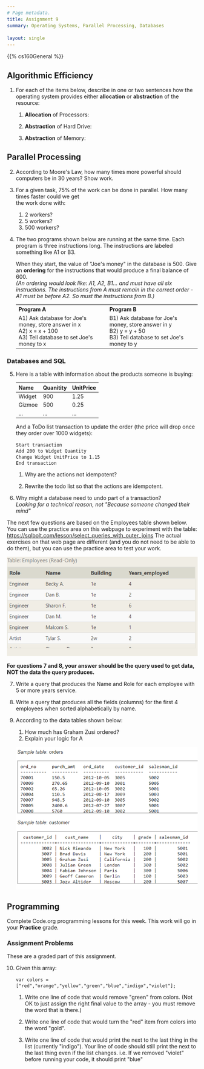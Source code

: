 ```yaml
---
# Page metadata.
title: Assignment 9
summary: Operating Systems, Parallel Processing, Databases

layout: single
---
```


{{% cs160General %}}

## Algorithmic Efficiency

1. For each of the items below, describe in one or two sentences how the operating system provides
either **allocation** or **abstraction** of the resource:
    1. **Allocation** of Processors:

    1. **Abstraction** of Hard Drive:

    1. **Abstraction** of Memory:

## Parallel Processing

2. According to Moore's Law, how many times more powerful should computers be in 30 years? Show work.

1. For a given task, 75% of the work can be done in parallel. How many times faster could we get\
the work done with:
    1. 2 workers?
    1. 5 workers?
    1. 500 workers?

1. The two programs shown below are running at the same time. Each program is three instructions
long. The instructions are labeled something like A1 or B3.  

    When they start, the value of "Joe's
    money" in the database is 500. Give an **ordering** for the instructions
    that would produce a final balance of 600.  
    *(An ordering would look like: A1, A2, B1… and must have all six instructions. The instructions from
    A must remain in the correct order - A1 must be before A2. So must the instructions from B.)*

    <table>
    <tr><th>Program A</th><th>Program B</th></tr>
    <tr><td>
    A1) Ask database for Joe's money, store answer in x<br>
    A2) x = x + 100<br>
    A3) Tell database to set Joe's money to x<br>
    </td>
    <td>
    B1) Ask database for Joe's money, store answer in y<br>
    B2) y = y + 50<br>
    B3) Tell database to set Joe's money to y<br>
    </td></tr>
    </table>

### Databases and SQL

5.  Here is a table with information about the products someone is buying:

    | Name | Quanitity | UnitPrice   |
    |-  |-  |-  |
    | Widget | 900 | 1.25   |
    | Gizmoe | 500 | 0.25   |
    | ... | ... | ...  |

    And a ToDo list transaction to update the order (the price will drop once they order
over 1000 widgets):

        Start transaction
        Add 200 to Widget Quantity
        Change Widget UnitPrice to 1.15
        End transaction

    1. Why are the actions not idempotent?

    1. Rewrite the todo list so that the actions are idempotent.

1. Why might a database need to undo part of a transaction?  
*Looking for a technical reason, not "Because someone changed their mind"*


The next few questions are based on the Employees table shown below. You can use the practice
area on this webpage to experiment with the table: https://sqlbolt.com/lesson/select_queries_with_outer_joins 
The actual exercises on that web page are different (and you do not need to be able to do them),
but you can use the practice area to test your work.

![Employees table](table1.png)

**For questions 7 and 8, your answer should be the query used to get data, NOT the data the query produces.**

7. Write a query that produces the Name and Role for each employee with 5 or more years service.

8. Write a query that produces all the fields (columns) for the first 4 employees when sorted
alphabetically by name.

9. According to the data tables shown below: 
    1. How much has Graham Zusi ordered?
    1. Explain your logic for A

    ![Sales and customers tables](tables2.png)

## Programming

Complete Code.org programming lessons for this week. This work will go in your
**Practice** grade.

### Assignment Problems

These are a graded part of this assignment.

10. Given this array:

        var colors = ["red","orange","yellow","green","blue","indigo","violet"];

    1. Write one line of code that would remove "green" from colors.
    (Not OK to just assign the right final value to the array - you must remove the word that is there.)

    1. Write one line of code that would turn the "red" item from colors into the word "gold".

    1. Write one line of code that would print the next to the last thing in the list (currently "indigo").
    Your line of code should still print the next to the last thing even if the list changes.
    i.e. If we removed "violet" before running your code, it should print "blue"

